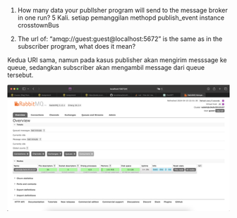 1. How many data your publlsher program will send to the message broker in one run?
5 Kali. setiap pemanggilan methopd publish_event instance crosstownBus

2. The url of: “amqp://guest:guest@localhost:5672” is the same as in the subscriber program, what does it mean?

Kedua URI sama, namun pada kasus publisher akan mengirim messsage ke queue, sedangkan subscriber akan mengambil message dari queue tersebut.

![rabbitmq screenshot](Image-1.png)